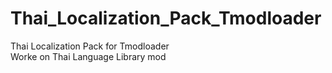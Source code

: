 # Thai_Localization_Pack_Tmodloader
Thai Localization Pack for Tmodloader<br />
Worke on Thai Language Library mod
